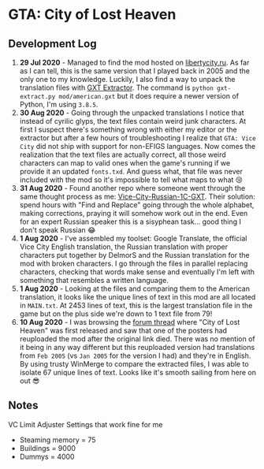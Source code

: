 # GTA: City of Lost Heaven

## Development Log

1. **29 Jul 2020** - Managed to find the mod hosted on [libertycity.ru](https://libertycity.ru/files/gta-vice-city/32150-the-city-of-lost-heaven.html). As far as I can tell, this is the same version that I played back in 2005 and the only one to my knowledge. Luckily, I also find a way to unpack the translation files with [GXT Extractor](https://github.com/CookiePLMonster/GXT-Extractor). The command is `python gxt-extract.py mod/american.gxt` but it does require a newer version of Python, I'm using `3.8.5`.
1. **30 Aug 2020** - Going through the unpacked translations I notice that instead of cyrilic glyps, the text files contain weird junk characters. At first I suspect there's something wrong with either my editor or the extractor but after a few hours of troubleshooting I realize that `GTA: Vice City` did not ship with support for non-EFIGS languages. Now comes the realization that the text files are actually correct, all those weird characters can map to valid ones when the game's running if we provide it an updated `fonts.txd`. And guess what, that file was never included with the mod so it's impossible to tell what maps to what 😢
1. **31 Aug 2020** - Found another repo where someone went through the same thought process as me: [Vice-City-Russian-1C-GXT](https://github.com/DelmorS/Vice-City-Russian-1C-GXT). Their solution: spend hours with "Find and Replace" going through the whole alphabet, making corrections, praying it will somehow work out in the end. Even for an expert Russian speaker this is a sisyphean task... good thing I don't speak Russian 😂
1. **1 Aug 2020** - I've assembled my toolset: Google Translate, the official Vice City English translation, the Russian translation with proper characters put together by DelmorS and the Russian translation for the mod with broken characters. I go through the files in parallel replacing characters, checking that words make sense and eventually I'm left with something that resembles a written language.
1. **1 Aug 2020** - Looking at the files and comparing them to the American translation, it looks like the unique lines of text in this mod are all located in `MAIN.txt`. At 2453 lines of text, this is the largest translation file in the game but on the plus side we're down to 1 text file from 79!
1. **10 Aug 2020** - I was browsing the [forum thread](https://gtaforums.com/topic/177544-city-of-lost-heaven/) where "City of Lost Heaven" was first released and saw that one of the posters had reuploaded the mod after the original link died. There was no mention of it being in any way different but this reuploaded version had translations from `Feb 2005` (vs `Jan 2005` for the version I had) and they're in English. By using trusty WinMerge to compare the extracted files, I was able to isolate 67 unique lines of text. Looks like it's smooth sailing from here on out 😎

## Notes

VC Limit Adjuster Settings that work fine for me

- Steaming memory = 75
- Buildings = 9000
- Dummys = 4000
